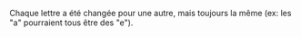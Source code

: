 Chaque lettre a été changée pour une autre, mais toujours la même (ex: les "a" pourraient tous être des "e").
